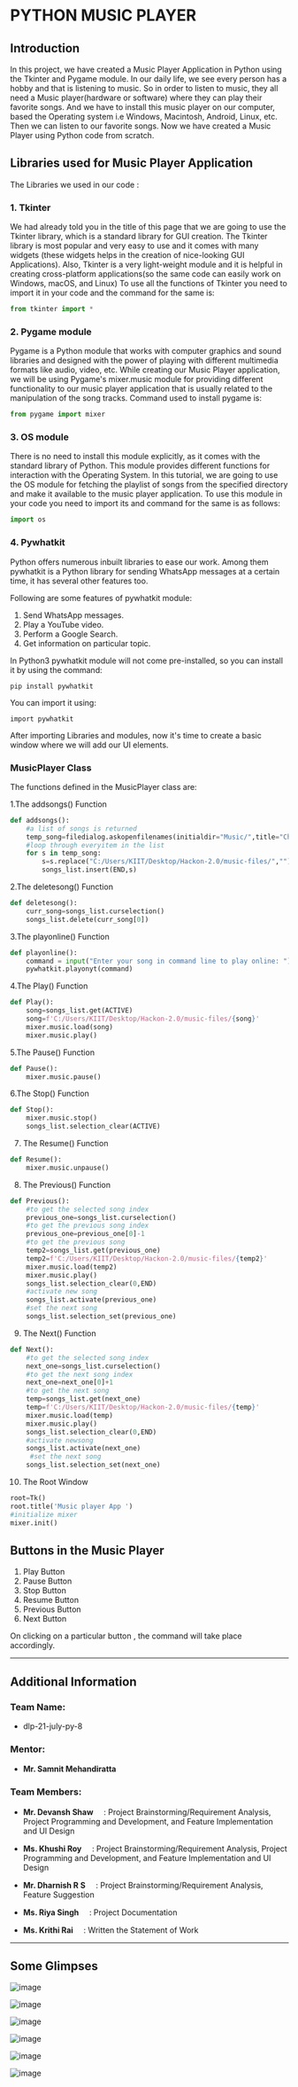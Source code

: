 # PYTHON MUSIC PLAYER 

## Introduction
In this project, we have created a Music Player Application in Python using the Tkinter and Pygame module.
In our daily life, we see every person has a hobby and that is listening to music. So in order to listen to music, they all need a Music player(hardware or software) where they can play their favorite songs. And we have to install this music player on our computer, based the Operating system i.e Windows, Macintosh, Android, Linux, etc. Then we can listen to our favorite songs.
Now we have created a Music Player using Python code from scratch.

## Libraries used for Music Player Application
The Libraries we used in our code :
### 1. Tkinter
We had already told you in the title of this page that we are going to use the Tkinter library, which is a standard library for GUI creation. The Tkinter library is most popular and very easy to use and it comes with many widgets (these widgets helps in the creation of nice-looking GUI Applications).
Also, Tkinter is a very light-weight module and it is helpful in creating cross-platform applications(so the same code can easily work on Windows, macOS, and Linux)
To use all the functions of Tkinter you need to import it in your code and the command for the same is:

```python
from tkinter import *
```

### 2. Pygame module
Pygame is a Python module that works with computer graphics and sound libraries and designed with the power of playing with different multimedia formats like audio, video, etc. While creating our Music Player application, we will be using Pygame's mixer.music module for providing different functionality to our music player application that is usually related to the manipulation of the song tracks.
Command used to install pygame is:

```python
from pygame import mixer
```

### 3. OS module
There is no need to install this module explicitly, as it comes with the standard library of Python. This module provides different functions for interaction with the Operating System. In this tutorial, we are going to use the OS module for fetching the playlist of songs from the specified directory and make it available to the music player application.
To use this module in your code you need to import its and command for the same is as follows:

```python
import os
```

### 4. Pywhatkit
Python offers numerous inbuilt libraries to ease our work. Among them pywhatkit is a Python library for sending WhatsApp messages at a certain time, it has several other features too.

Following are some features of pywhatkit module:

1. Send WhatsApp messages.
2. Play a YouTube video.
3. Perform a Google Search.
4. Get information on particular topic.

In Python3 pywhatkit module will not come pre-installed, so you can install it by using the command:

```python3
pip install pywhatkit
```

You can import it using:

```python3
import pywhatkit
```


After importing Libraries and modules, now it's time to create a basic window where we will add our UI elements.

### MusicPlayer Class

The functions defined in the MusicPlayer class are:

1.The addsongs() Function

```python
def addsongs():
    #a list of songs is returned 
    temp_song=filedialog.askopenfilenames(initialdir="Music/",title="Choose a song", filetypes=(("mp3 Files","*.mp3",""),))
    #loop through everyitem in the list
    for s in temp_song:
        s=s.replace("C:/Users/KIIT/Desktop/Hackon-2.0/music-files/","")
        songs_list.insert(END,s)
```

2.The deletesong() Function

```python
def deletesong():
    curr_song=songs_list.curselection()
    songs_list.delete(curr_song[0])
```

3.The playonline() Function

```python
def playonline():
    command = input("Enter your song in command line to play online: ")
    pywhatkit.playonyt(command)
```

4.The Play() Function

```python
def Play():
    song=songs_list.get(ACTIVE)
    song=f'C:/Users/KIIT/Desktop/Hackon-2.0/music-files/{song}'
    mixer.music.load(song)
    mixer.music.play()
```

5.The Pause()  Function

```python
def Pause():
    mixer.music.pause()
```

6.The Stop() Function

```python
def Stop():
    mixer.music.stop()
    songs_list.selection_clear(ACTIVE)
```

7. The Resume() Function

```python
def Resume():
    mixer.music.unpause()
```

8. The Previous() Function

```python
def Previous():
    #to get the selected song index
    previous_one=songs_list.curselection()
    #to get the previous song index
    previous_one=previous_one[0]-1
    #to get the previous song
    temp2=songs_list.get(previous_one)
    temp2=f'C:/Users/KIIT/Desktop/Hackon-2.0/music-files/{temp2}'
    mixer.music.load(temp2)
    mixer.music.play()
    songs_list.selection_clear(0,END)
    #activate new song
    songs_list.activate(previous_one)
    #set the next song
    songs_list.selection_set(previous_one)
```

9. The Next() Function

```python
def Next():
    #to get the selected song index
    next_one=songs_list.curselection()
    #to get the next song index
    next_one=next_one[0]+1
    #to get the next song 
    temp=songs_list.get(next_one)
    temp=f'C:/Users/KIIT/Desktop/Hackon-2.0/music-files/{temp}'
    mixer.music.load(temp)
    mixer.music.play()
    songs_list.selection_clear(0,END)
    #activate newsong
    songs_list.activate(next_one)
     #set the next song
    songs_list.selection_set(next_one)
```

10. The Root Window 

```python
root=Tk()
root.title('Music player App ')
#initialize mixer 
mixer.init()
```
 
## Buttons in the Music Player

1. Play Button
2. Pause Button
3. Stop Button
4. Resume Button
5. Previous Button
6. Next Button

On clicking on a particular button , the command will take place accordingly.

<hr>

## Additional Information

### Team Name: 
- dlp-21-july-py-8

### Mentor: 
- <b>Mr. Samnit Mehandiratta</b> <a href="https://www.linkedin.com/in/lankabhedi/"> <img width=15x src=https://user-images.githubusercontent.com/50140975/128177441-45e52062-fbe8-426d-9bbe-8d5554a30f78.png></a>

### Team Members:
- <b>Mr. Devansh Shaw</b> <a href="https://www.linkedin.com/in/devansh-shaw"> <img width=15px src=https://user-images.githubusercontent.com/50140975/128177441-45e52062-fbe8-426d-9bbe-8d5554a30f78.png></a>: Project Brainstorming/Requirement Analysis, Project Programming and Development, and Feature Implementation and UI Design


- <b>Ms. Khushi Roy</b> <a href="https://www.linkedin.com/in/khushi-roy"> <img width=15px src=https://user-images.githubusercontent.com/50140975/128177441-45e52062-fbe8-426d-9bbe-8d5554a30f78.png></a>: Project Brainstorming/Requirement Analysis, Project Programming and Development, and Feature Implementation and UI Design


- <b>Mr. Dharnish R S</b> <a href="https://www.linkedin.com/in/dharnish-r-04676b1b0/"> <img width=15px src=https://user-images.githubusercontent.com/50140975/128177441-45e52062-fbe8-426d-9bbe-8d5554a30f78.png></a>: Project Brainstorming/Requirement Analysis, Feature Suggestion


- <b>Ms. Riya Singh</b> <a href="https://www.linkedin.com/in/riya-singh-b00b26158"> <img width=15px src=https://user-images.githubusercontent.com/50140975/128177441-45e52062-fbe8-426d-9bbe-8d5554a30f78.png></a>: Project Documentation


- <b>Ms. Krithi Rai</b> <a href="http://linkedin.com/in/krithi-rai-777610187"> <img width=15px src=https://user-images.githubusercontent.com/50140975/128177441-45e52062-fbe8-426d-9bbe-8d5554a30f78.png></a>: Written the Statement of Work

<hr>

## Some Glimpses
![image](https://user-images.githubusercontent.com/50140975/128181030-fbb661b6-5f2f-4b01-9d9b-8e7651a0ffcf.png)

![image](https://user-images.githubusercontent.com/50140975/128181061-cb681013-d3df-462e-9e57-a618f46f9090.png)

![image](https://user-images.githubusercontent.com/50140975/128181092-bbfac74e-fd47-47d4-98a8-fc0ee25cc07d.png)

![image](https://user-images.githubusercontent.com/50140975/128181129-69f13285-00e3-4d19-9aef-f528a9deb948.png)

![image](https://user-images.githubusercontent.com/50140975/128181174-bbf4965a-7a3b-4a9d-ab75-06202ad18777.png)

![image](https://user-images.githubusercontent.com/50140975/128181322-96127013-b15a-4816-b2ca-42b621c6d4e1.png)

